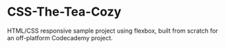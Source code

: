 # CSS-The-Tea-Cozy
HTML/CSS responsive sample project using flexbox, built from scratch for an off-platform Codecademy project.
